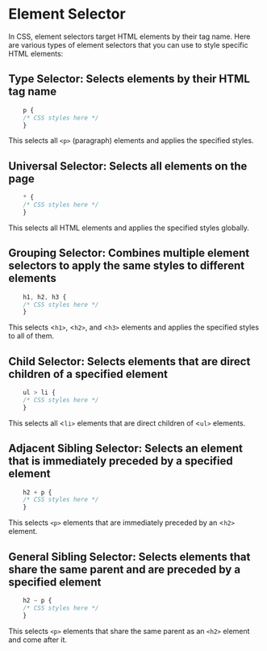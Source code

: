 # Element Selector

In CSS, element selectors target HTML elements by their tag name. Here are various types of element selectors that you can use to style specific HTML elements:

## Type Selector: Selects elements by their HTML tag name

```css
    p {
    /* CSS styles here */
    }
```

This selects all `<p>` (paragraph) elements and applies the specified styles.

## Universal Selector: Selects all elements on the page

```css
    * {
    /* CSS styles here */
    }
```

This selects all HTML elements and applies the specified styles globally.

## Grouping Selector: Combines multiple element selectors to apply the same styles to different elements

```css
    h1, h2, h3 {
    /* CSS styles here */
    }
```

This selects <`h1>`, <`h2>`, and <`h3>` elements and applies the specified styles to all of them.

## Child Selector: Selects elements that are direct children of a specified element

```css
    ul > li {
    /* CSS styles here */
    }
```

This selects all <`li>` elements that are direct children of <`ul>` elements.

## Adjacent Sibling Selector: Selects an element that is immediately preceded by a specified element

```css
    h2 + p {
    /* CSS styles here */
    }
```

This selects `<p>` elements that are immediately preceded by an <`h2>` element.

## General Sibling Selector: Selects elements that share the same parent and are preceded by a specified element

```css
    h2 ~ p {
    /* CSS styles here */
    }
```

This selects `<p>` elements that share the same parent as an `<h2>` element and come after it.
